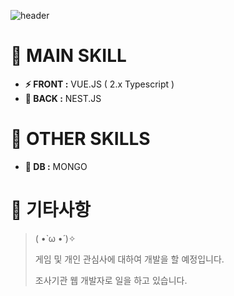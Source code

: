 ![header](https://capsule-render.vercel.app/api?type=Waving&color=auto&height=300&section=header&text=2RUK%20Profile&fontSize=90)

# 📢 MAIN SKILL
- **⚡ FRONT :** VUE.JS ( 2.x Typescript )
- **🌊 BACK :** NEST.JS

# 📢 OTHER SKILLS 
- **📘 DB :** MONGO 


# 📣 기타사항
> ( •̀ ω •́ )✧
> 
> 게임 및 개인 관심사에 대하여 개발을 할 예정입니다.
> 
> 조사기관 웹 개발자로 일을 하고 있습니다.
>
> 



<!---
2Ruk/2Ruk is a ✨ special ✨ repository because its `README.md` (this file) appears on your GitHub profile.
You can click the Preview link to take a look at your changes.
--->
